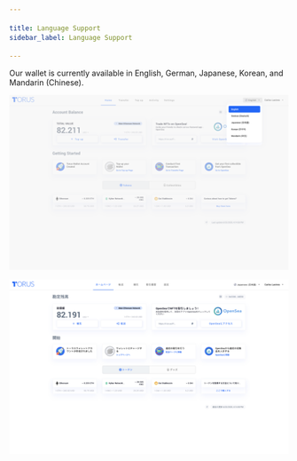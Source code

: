 ```yaml
---

title: Language Support
sidebar_label: Language Support

---
```



Our wallet is currently available in English, German, Japanese, Korean, and Mandarin \(Chinese\).

![](../../../static/assets/language-selection.png)

![](../../../static/assets/japanese-language.png)


